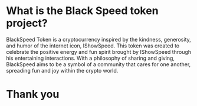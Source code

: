 <h1>What is the Black Speed token project?</h1>

BlackSpeed Token is a cryptocurrency inspired by the kindness, generosity, and humor of the internet icon, IShowSpeed. 
This token was created to celebrate the positive energy and fun spirit brought by IShowSpeed through his entertaining interactions. 
With a philosophy of sharing and giving, BlackSpeed aims to be a symbol of a community that cares for one another, spreading fun and joy within the crypto world.

<h1>Thank you</h1>
